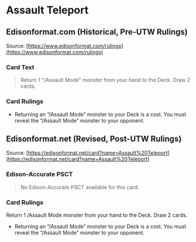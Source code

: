 # Assault Teleport

## Edisonformat.com (Historical, Pre-UTW Rulings)

Source: [https://www.edisonformat.com/rulings](https://www.edisonformat.com/rulings)

### Card Text

> Return 1 "/Assault Mode" monster from your hand to the Deck. Draw 2 cards.

### Card Rulings

*   Returning an “/Assault Mode” monster to your Deck is a cost. You must reveal the “/Assault Mode” monster to your opponent.

## Edisonformat.net (Revised, Post-UTW Rulings)

Source: [https://edisonformat.net/card?name=Assault%20Teleport](https://edisonformat.net/card?name=Assault%20Teleport)

### Edison-Accurate PSCT

> No Edison-Accurate PSCT available for this card.

### Card Rulings

Return 1 /Assault Mode monster from your hand to the Deck. Draw 2 cards.
*   Returning an “/Assault Mode” monster to your Deck is a cost. You must reveal the “/Assault Mode” monster to your opponent.
            